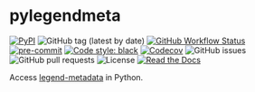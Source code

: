 # pylegendmeta

[![PyPI](https://img.shields.io/pypi/v/pylegendmeta?logo=pypi)](https://pypi.org/project/pylegendmeta/)
![GitHub tag (latest by date)](https://img.shields.io/github/v/tag/legend-exp/pylegendmeta?logo=git)
[![GitHub Workflow Status](https://img.shields.io/github/checks-status/legend-exp/pylegendmeta/main?label=main%20branch&logo=github)](https://github.com/legend-exp/pylegendmeta/actions)
[![pre-commit](https://img.shields.io/badge/pre--commit-enabled-brightgreen?logo=pre-commit&logoColor=white)](https://github.com/pre-commit/pre-commit)
[![Code style: black](https://img.shields.io/badge/code%20style-black-000000.svg)](https://github.com/psf/black)
[![Codecov](https://img.shields.io/codecov/c/github/legend-exp/pylegendmeta?logo=codecov)](https://app.codecov.io/gh/legend-exp/pylegendmeta)
![GitHub issues](https://img.shields.io/github/issues/legend-exp/pylegendmeta?logo=github)
![GitHub pull requests](https://img.shields.io/github/issues-pr/legend-exp/pylegendmeta?logo=github)
![License](https://img.shields.io/github/license/legend-exp/pylegendmeta)
[![Read the Docs](https://img.shields.io/readthedocs/pylegendmeta?logo=readthedocs)](https://pylegendmeta.readthedocs.io)

Access [legend-metadata](https://github.com/legend-exp/legend-metadata) in
Python.
